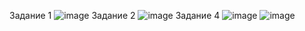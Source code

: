 Задание 1
![image](https://github.com/user-attachments/assets/409b3b83-ed71-4db9-8a3a-b45264b64ab2)
Задание 2
![image](https://github.com/user-attachments/assets/b80bede1-dafd-407e-818c-2cbf22637cc8)
Задание 4
![image](https://github.com/user-attachments/assets/5d108a4d-d20c-4cc8-bf4e-7f8266b53c4d)
![image](https://github.com/user-attachments/assets/3e840015-92a1-44bc-a301-80a35c7036d3)

